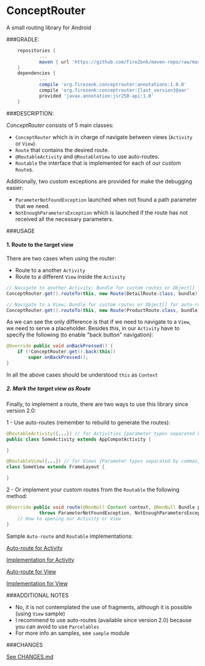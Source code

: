 # ConceptRouter
A small routing library for Android

###GRADLE:
```groovy
	repositories {
	    	...
	    	maven { url 'https://github.com/FireZenk/maven-repo/raw/master/'}
	}
	dependencies {
			...
			compile 'org.firezenk.conceptrouter:annotations:1.0.0'
			compile 'org.firezenk:conceptrouter:{last_version}@aar'
			provided 'javax.annotation:jsr250-api:1.0'
	}
```

###DESCRIPTION:

_ConceptRouter_ consists of 5 main classes:
- `ConceptRouter` which is in charge of navigate between views (`Activity` or `View`).
- `Route` that contains the desired route.
- `@RoutableActivity` and `@RoutableView` to use auto-routes.
- `Routable` the interface that is implemented for each of our _custom_ `Route`s.

Additionally, two custom exceptions are provided for make the debugging easier:
- `ParameterNotFoundException` launched when not found a path parameter that we need.
- `NotEnoughParametersException` which is launched if the route has not received all the necessary parameters.

###USAGE

#### 1. Route to the target view

There are two cases when using the router:
- Route to a another `Activity`
- Route to a different `View` inside the `Activity`

```java
// Navigate to another Activity; Bundle for custom routes or Object[] for auto-routes
ConceptRouter.get().routeTo(this, new Route(DetailRoute.class, bundle));
```

```java
// Navigate to a View; Bundle for custom routes or Object[] for auto-routes
ConceptRouter.get().routeTo(this, new Route(ProductRoute.class, bundle, placeholder));
```

As we can see the only difference is that if we need to navigate to a `View`, we need to serve a placeholder.
Besides this, in our `Activity` have to specify the following (to enable "back button" navigation):

```java
@Override public void onBackPressed() {
	if (!ConceptRouter.get().back(this))
		super.onBackPressed();
}
```

In all the above cases should be understood `this` as `Context`

##### 2. Mark the target view as Route

Finally, to implement a route, there are two ways to use this library since version 2.0:

1 - Use auto-routes (remember to rebuild to generate the routes):

```java
@RoutableActivity({...}) // for Activities {parameter types separated by commas} (generates SomeActivityRoute.java)
public class SomeActivity extends AppCompatActivity {

}

@RoutableView({...}) // for Views {Parameter types separated by commas} (generates SomeViewRoute.java)
class SomeView extends FrameLayout {

}
```

2 - Or implement your custom routes from the `Routable` the following method:

```java
@Override public void route(@NonNull Context context, @NonNull Bundle parameters, @Nullable Object viewParent)
            throws ParameterNotFoundException, NotEnoughParametersException {
	// How to opening our Activity or View
}
```

Sample `Auto-route` and `Routable` implementations:

[Auto-route for Activity](https://github.com/FireZenk/ConceptRouter/blob/master/sample/src/main/java/org/firezenk/conceptrouter/sample/detail/DetailActivity.java)

[Implementation for Activity](https://github.com/FireZenk/ConceptRouter/blob/master/sample/src/main/java/org/firezenk/conceptrouter/sample/home/HomeRoute.java)

[Auto-route for View](https://github.com/FireZenk/ConceptRouter/blob/master/sample/src/main/java/org/firezenk/conceptrouter/sample/product/ProductView.java)

[Implementation for View](https://github.com/FireZenk/ConceptRouter/blob/master/sample/src/main/java/org/firezenk/conceptrouter/sample/profile/ProfileRoute.java)

###ADDITIONAL NOTES

- No, it is not contemplated the use of fragments, although it is possible (using `View` sample)
- I recommend to use auto-routes (available since version 2.0) because you can avoid to use `Parcelables`
- For more info an samples, see `sample` module


###CHANGES

[See CHANGES.md](https://github.com/FireZenk/ConceptRouter/blob/master/CHANGES.md)
